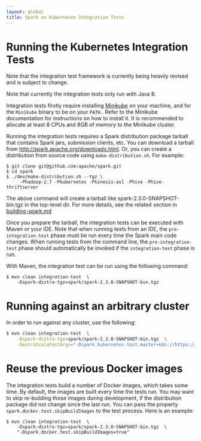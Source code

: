 ```yaml
---
layout: global
title: Spark on Kubernetes Integration Tests
---
```


# Running the Kubernetes Integration Tests

Note that the integration test framework is currently being heavily revised and
is subject to change.

Note that currently the integration tests only run with Java 8.

Integration tests firstly require installing [Minikube](https://kubernetes.io/docs/getting-started-guides/minikube/) on
your machine, and for the `Minikube` binary to be on your `PATH`.. Refer to the Minikube documentation for instructions
on how to install it. It is recommended to allocate at least 8 CPUs and 8GB of memory to the Minikube cluster.

Running the integration tests requires a Spark distribution package tarball that
contains Spark jars, submission clients, etc. You can download a tarball from
http://spark.apache.org/downloads.html. Or, you can create a distribution from
source code using `make-distribution.sh`. For example:

```
$ git clone git@github.com:apache/spark.git
$ cd spark
$ ./dev/make-distribution.sh --tgz \
     -Phadoop-2.7 -Pkubernetes -Pkinesis-asl -Phive -Phive-thriftserver
```

The above command will create a tarball like spark-2.3.0-SNAPSHOT-bin.tgz in the
top-level dir. For more details, see the related section in
[building-spark.md](https://github.com/apache/spark/blob/master/docs/building-spark.md#building-a-runnable-distribution)


Once you prepare the tarball, the integration tests can be executed with Maven or
your IDE. Note that when running tests from an IDE, the `pre-integration-test`
phase must be run every time the Spark main code changes.  When running tests
from the command line, the `pre-integration-test` phase should automatically be
invoked if the `integration-test` phase is run.

With Maven, the integration test can be run using the following command:

```
$ mvn clean integration-test  \
    -Dspark-distro-tgz=spark/spark-2.3.0-SNAPSHOT-bin.tgz
```

# Running against an arbitrary cluster

In order to run against any cluster, use the following:
```sh
$ mvn clean integration-test  \
    -Dspark-distro-tgz=spark/spark-2.3.0-SNAPSHOT-bin.tgz  \
    -DextraScalaTestArgs="-Dspark.kubernetes.test.master=k8s://https://<master> -Dspark.docker.test.driverImage=<driver-image> -Dspark.docker.test.executorImage=<executor-image>"
```

# Reuse the previous Docker images

The integration tests build a number of Docker images, which takes some time.
By default, the images are built every time the tests run.  You may want to skip
re-building those images during development, if the distribution package did not
change since the last run. You can pass the property
`spark.docker.test.skipBuildImages` to the test process.
Here is an example:

```
$ mvn clean integration-test  \
    -Dspark-distro-tgz=spark/spark-2.3.0-SNAPSHOT-bin.tgz  \
    "-Dspark.docker.test.skipBuildImages=true"
```
